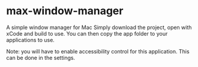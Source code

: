 # max-window-manager
A simple window manager for Mac
Simply download the project, open with xCode and build to use. You can then copy the app folder to your applications to use.

Note: you will have to enable accessibility control for this application. This can be done in the settings.

